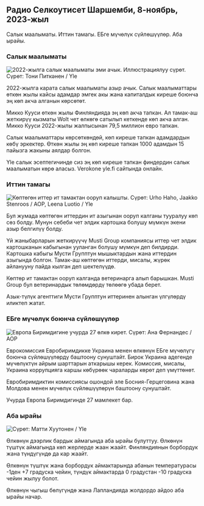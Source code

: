 ## Радио Селкоутисет Шаршемби, 8-ноябрь, 2023-жыл

Салык маалыматы. Иттин тамагы. ЕБге мүчөлүк сүйлөшүүлөр. Аба ырайы.

### Салык маалыматы

![2022-жылга салык маалыматы эми ачык. Иллюстрациялуу сүрөт. Сүрөт: Тони Питкәнен / Yle](https://images.cdn.yle.fi/image/upload/c_crop,h_2628,w_4672,x_747,y_536/ar_1.777777777777777,c_fill,g_faces/610d,q_auto:eco/f_auto/fl_lossy/v1692260664/39-115812464ddd8da1ad5a)

2022-жылга карата салык маалыматы азыр ачык. Салык маалыматтары өткөн жылы кайсы адамдар эмгек акы жана капиталдык киреше боюнча эң көп акча алганын көрсөтөт.

Микко Кууси өткөн жылы Финляндияда эң көп акча тапкан. Ал тамак-аш жеткирүү кызматы Wolt чет өлкөгө сатылып кеткенде көп акча алган. Микко Кууси 2022-жылы жалпысынан 79,5 миллион евро тапкан.

Салык маалыматтары көрсөткөндөй, көп киреше тапкан адамдардын көбү эркектер. Өткөн жылы эң көп киреше тапкан 1000 адамдын 15 пайызга жакыны аялдар болгон.

Yle салык эсептегичинде сиз эң көп киреше тапкан финдердин салык маалыматын көрө аласыз. Verokone yle.fi сайтында онлайн.

### Иттин тамагы

![Көптөгөн иттер ит тамактан ооруп калышты. Сүрөт: Urho Haho, Jaakko Stenroos / AOP, Leena Luotio / Yle](https://images.cdn.yle.fi/image/upload/c_crop,h_1080,w_1919,x_0,y_0/ar_1.777777777777777,c,ch_675,w_1200/dpr_1.0/q_auto:eco/f_auto/fl_lossy/v1699386970/39-11965956548f484ed3bb)

Бул жумада көптөгөн иттердин ит азыгынан ооруп калганы тууралуу көп сөз болду. Мунун себеби чет элдик картошка болушу мүмкүн экени азыр белгилүү болду.

Үй жаныбарларын жеткирүүчү Musti Group компаниясы иттер чет элдик картошканын кабыгынан ууланган болушу мүмкүн деп билдирди. Картошка кабыгы Мусти Групптун мышыктардын жана иттердин азыгында болгон. Тамак-аш көптөгөн иттерди, мисалы, жүрөк айланууну пайда кылган деп шектелүүдө.

Көптөр ит тамактан ооруп калганда ветеринарга алып барышкан. Musti Group бул ветеринардык төлөмдөрдү төлөөгө убада берет.

Азык-түлүк агенттиги Мусти Групптун иттеринен алынган үлгүлөрдү иликтеп жатат.

### ЕБге мүчөлүк боюнча сүйлөшүүлөр

![Европа Биримдигине учурда 27 өлкө кирет. Сүрөт: Ана Фернандес / AOP](https://images.cdn.yle.fi/image/upload/c_crop,h_2394,w_4256,x_0,y_419/ar_1.777777777777777,c_fill,g_faces,w_pr_170/d.q_auto:eco/f_auto/fl_lossy/v1632407032/39-857648614c8a7c923f2)

Еврокомиссия Евробиримдикке Украина менен өлкөнүн ЕБге мүчөлүгү боюнча сүйлөшүүлөрдү баштоону сунуштайт. Бирок Украина адегенде мүчөлүктүн айрым шарттарын аткарышы керек. Комиссия, мисалы, Украина коррупцияга каршы көбүрөөк чараларды көрөт деп үмүттөнөт.

Евробиримдиктин комиссиясы ошондой эле Босния-Герцеговина жана Молдова менен мүчөлүк сүйлөшүүлөрүн баштоону сунуштайт.

Учурда Европа Биримдигинде 27 мамлекет бар.

### Аба ырайы

![ Сүрөт: Матти Хуутонен / Yle](https://images.cdn.yle.fi/image/upload/c_crop,h_1080,w_1919,x_0,y_0/ar_1.777777777777777,c_fill,g_faces,h_175,w_pr.020/q_auto:eco/f_auto/fl_lossy/v1699449326/39-1197700654b89b86284a)

Өлкөнүн дээрлик бардык аймагында аба ырайы булуттуу. Өлкөнүн түштүк аймагында көп жерлерде жаан жаайт. Финляндиянын борбордук жана түндүгүндө да кар жаайт.

Өлкөнүн түштүк жана борбордук аймактарында абанын температурасы -1ден +7 градуска чейин, түндүк аймактарда 0 градустан -10 градуска чейин жылуу болот.

Өлкөнүн чыгыш бөлүгүндө жана Лапландияда жолдордо айдоо аба ырайы начар.